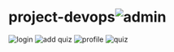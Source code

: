 # project-devops![admin](https://user-images.githubusercontent.com/49809803/211821742-541b130b-df63-463c-ba34-fc4372c09d1b.PNG)
![login](https://user-images.githubusercontent.com/49809803/211821765-cd4a8e9c-8587-4e74-b721-bd950e679a68.PNG)
![add quiz](https://user-images.githubusercontent.com/49809803/211821786-6b16b0ce-721d-4bc5-aafe-f976e647637c.PNG)
![profile](https://user-images.githubusercontent.com/49809803/211821805-77f2bfca-334f-4eb7-aa36-cc99930b0a49.PNG)
![quiz](https://user-images.githubusercontent.com/49809803/211821810-1c160f2d-7f0b-4fd8-9525-bd050f00b5e3.PNG)
